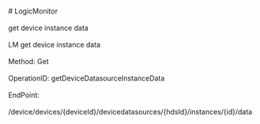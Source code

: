 <br>#     LogicMonitor</br>
<br>get device instance data</br>
<br>LM get device instance data</br>
<br>Method: Get</br>
<br>OperationID: getDeviceDatasourceInstanceData</br>
<br>EndPoint:</br>
<br>/device/devices/{deviceId}/devicedatasources/{hdsId}/instances/{id}/data</br>
